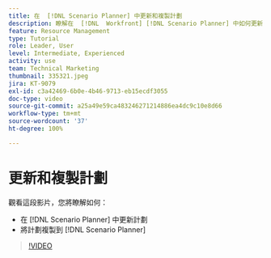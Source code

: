```yaml
---
title: 在  [!DNL Scenario Planner] 中更新和複製計劃
description: 瞭解在  [!DNL  Workfront] [!DNL Scenario Planner] 中如何更新或複製計劃。
feature: Resource Management
type: Tutorial
role: Leader, User
level: Intermediate, Experienced
activity: use
team: Technical Marketing
thumbnail: 335321.jpeg
jira: KT-9079
exl-id: c3a42469-6b0e-4b46-9713-eb15ecdf3055
doc-type: video
source-git-commit: a25a49e59ca483246271214886ea4dc9c10e8d66
workflow-type: tm+mt
source-wordcount: '37'
ht-degree: 100%

---
```


# 更新和複製計劃

觀看這段影片，您將瞭解如何：

* 在 [!DNL Scenario Planner] 中更新計劃
* 將計劃複製到 [!DNL Scenario Planner]

>[!VIDEO](https://video.tv.adobe.com/v/335321/?quality=12&learn=on)
